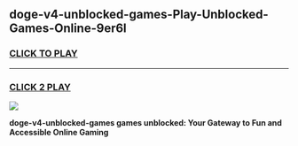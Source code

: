 
## doge-v4-unblocked-games-Play-Unblocked-Games-Online-9er6l
<h3>
<a href="https://premium76.site?title=doge-v4-unblocked-games&ref=24A">CLICK TO PLAY</a></h3>
<hr>

<h3>
<a href="https://premium76.site?title=doge-v4-unblocked-games&ref=24A">CLICK 2 PLAY</a>
  
</h3>

<a href="https://premium76.site?title=doge-v4-unblocked-games&ref=24A"><img src="https://clearcache.store/games.png"></a>


**doge-v4-unblocked-games games unblocked: Your Gateway to Fun and Accessible Online Gaming**
